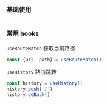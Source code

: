 ### 基础使用

```jsx


```

### 常用 hooks

`useRouteMatch` 获取当前路径

```js
const {url, path} = useRouteMatch()

```

`useHistory` 路由跳转

```js
const history = useHistory()
history.push('/')
history.geBack()
```

